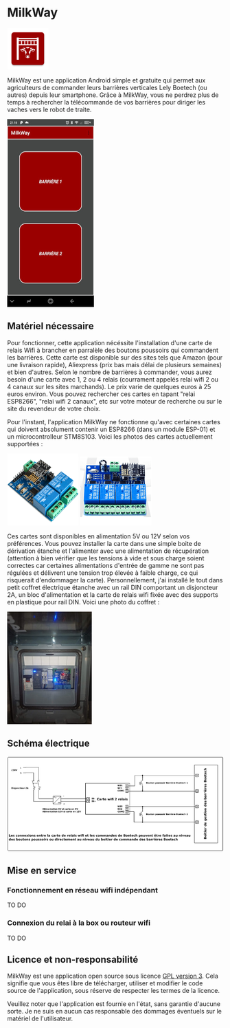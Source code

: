 # MilkWay

![Logo de MilkWay](images/logo.png "Logo de MilkWay") 

MilkWay est une application Android simple et gratuite qui permet aux agriculteurs de commander leurs barrières verticales Lely Boetech (ou autres) depuis leur smartphone. Grâce à MilkWay, vous ne perdrez plus de temps à rechercher la télécommande de vos barrières pour diriger les vaches vers le robot de traite.

![Application MilkWay](images/application_2portes.jpg "Application MilkWay")

## Matériel nécessaire

Pour fonctionner, cette application nécéssite l'installation d'une carte de relais Wifi à brancher en parralèle des boutons poussoirs qui commandent les barrières. Cette carte est disponible sur des sites tels que Amazon (pour une livraison rapide), Aliexpress (prix bas mais délai de plusieurs semaines) et bien d'autres. Selon le nombre de barrières à commander, vous aurez besoin d'une carte avec 1, 2 ou 4 relais (courrament appelés relai wifi 2 ou 4 canaux sur les sites marchands). Le prix varie de quelques euros à 25 euros environ. Vous pouvez rechercher ces cartes en tapant "relai ESP8266", "relai wifi 2 canaux", etc sur votre moteur de recherche ou sur le site du revendeur de votre choix. 

Pour l'instant, l'application MilkWay ne fonctionne qu'avec certaines cartes qui doivent absolument contenir un ESP8266 (dans un module ESP-01) et un microcontrolleur STM8S103. Voici les photos des cartes actuellement supportées : 

![Image relai wifi deux cannaux](images/relai_2_contacts.png "Relai wifi 2 canaux")
![Image relai wifi quatre cannaux](images/relai_4_contacts.png "Relai wifi 4 canaux")

Ces cartes sont disponibles en alimentation 5V ou 12V selon vos préférences. Vous pouvez installer la carte dans une simple boite de dérivation étanche et l'alimenter avec une alimentation de récupération (attention à bien vérifier que les tensions à vide et sous charge soient correctes car certaines alimentations d'entrée de gamme ne sont pas régulées et délivrent une tension trop élevée à faible charge, ce qui risquerait d'endommager la carte). Personnellement, j'ai installé le tout dans petit coffret électrique étanche avec un rail DIN comportant un disjoncteur 2A, un bloc d'alimentation et la carte de relais wifi fixée avec des supports en plastique pour rail DIN. Voici une photo du coffret : 

![Photo d'un coffret électrique étanche cablé](images/coffret.jpg "Exemple de montage")

## Schéma électrique

![Schéma électrique](images/schema_electrique.png "Schéma électrique")

## Mise en service

### Fonctionnement en réseau wifi indépendant
TO DO 

### Connexion du relai à la box ou routeur wifi
TO DO

## Licence et non-responsabilité
MilkWay est une application open source sous licence [GPL version 3](LICENSE). Cela signifie que vous êtes libre de télécharger, utiliser et modifier le code source de l'application, sous réserve de respecter les termes de la licence.

Veuillez noter que l'application est fournie en l'état, sans garantie d'aucune sorte. Je ne suis en aucun cas responsable des dommages éventuels sur le matériel de l'utilisateur.
